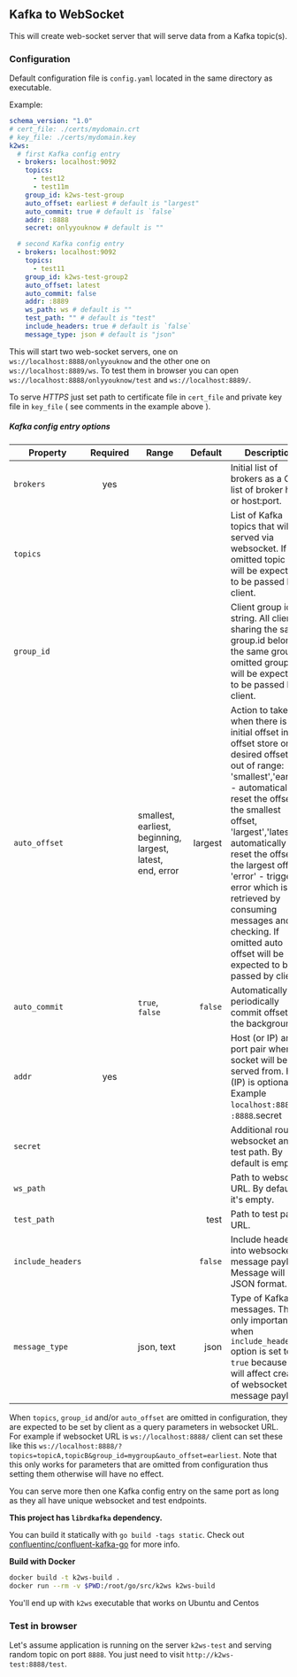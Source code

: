 ## Kafka to WebSocket

This will create web-socket server that will serve data from a Kafka topic(s).

### Configuration

Default configuration file is `config.yaml` located in the same directory as executable.

Example:
```yaml
schema_version: "1.0"
# cert_file: ./certs/mydomain.crt
# key_file: ./certs/mydomain.key
k2ws:
  # first Kafka config entry
  - brokers: localhost:9092
    topics: 
      - test12
      - test11m
    group_id: k2ws-test-group
    auto_offset: earliest # default is "largest"
    auto_commit: true # default is `false`
    addr: :8888
    secret: onlyyouknow # default is ""

  # second Kafka config entry
  - brokers: localhost:9092
    topics: 
      - test11
    group_id: k2ws-test-group2
    auto_offset: latest
    auto_commit: false
    addr: :8889
    ws_path: ws # default is ""
    test_path: "" # default is "test"
    include_headers: true # default is `false`
    message_type: json # default is "json"
```

This will start two web-socket servers, one on `ws://localhost:8888/onlyyouknow` and the other one on `ws://localhost:8889/ws`.
To test them in browser you can open `ws://localhost:8888/onlyyouknow/test` and `ws://localhost:8889/`.

To serve *HTTPS* just set path to certificate file in `cert_file` and private key file in `key_file` ( see comments in the example above ).

##### Kafka config entry options

Property           |Required | Range           |       Default | Description              
-------------------|:-------:|-----------------|--------------:|--------------------------
`brokers`          |   yes   |                 |               | Initial list of brokers as a CSV list of broker host or host:port.
`topics`           |         |                 |               | List of Kafka topics that will be served via websocket. If omitted topic list will be expected to be passed by client.
`group_id`         |         |                 |               | Client group id string. All clients sharing the same group.id belong to the same group. If omitted group id will be expected to be passed by client.
`auto_offset`      |         | smallest, earliest, beginning, largest, latest, end, error | largest | Action to take when there is no initial offset in offset store or the desired offset is out of range: 'smallest','earliest' - automatically reset the offset to the smallest offset, 'largest','latest' - automatically reset the offset to the largest offset, 'error' - trigger an error which is retrieved by consuming messages and checking. If omitted auto offset will be expected to be passed by client.
`auto_commit`      |         | `true`, `false` |       `false` | Automatically and periodically commit offsets in the background.
`addr`             |   yes   |                 |               | Host (or IP) and port pair where socket will be served from. Host (IP) is optional. Example `localhost:8888` or `:8888`.secret
`secret`           |         |                 |               | Additional route to websocket and test path. By default is empty.
`ws_path`          |         |                 |               | Path to websocket URL. By default it's empty.
`test_path`        |         |                 |          test | Path to test page URL.
`include_headers`  |         |                 |       `false` | Include headers into websocket message payload. Message will be in JSON format.
`message_type`     |         |   json, text    |          json | Type of Kafka messages. This is only important when `include_headers` option is set to `true` because it will affect creation of websocket message payload.

When `topics`, `group_id` and/or `auto_offset` are omitted in configuration, they are expected to be set by client as a query parameters in websocket URL. For example if websocket URL is `ws://localhost:8888/` client can set these like this `ws://localhost:8888/?topics=topicA,topicB&group_id=mygroup&auto_offset=earliest`. Note that this only works for parameters that are omitted from configuration thus setting them otherwise will have no effect.

You can serve more then one Kafka config entry on the same port as long as they all have unique websocket and test endpoints.

**This project has `librdkafka` dependency.**

You can build it statically with `go build -tags static`. Check out [confluentinc/confluent-kafka-go](https://github.com/confluentinc/confluent-kafka-go#static-builds) for more info.

**Build with Docker**
```sh
docker build -t k2ws-build .
docker run --rm -v $PWD:/root/go/src/k2ws k2ws-build
```

You'll end up with `k2ws` executable that works on Ubuntu and Centos

### Test in browser

Let's assume application is running on the server `k2ws-test` and serving random topic on port `8888`.
You just need to visit `http://k2ws-test:8888/test`.
